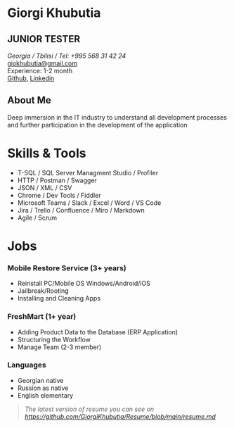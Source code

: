 # Giorgi Khubutia
##  JUNIOR TESTER

*Georgia / Tbilisi / Tel: +995 568 31 42 24* <br/>
[giokhubutia@gmail.com](mailto:giokhubutia@gmail.com)<br/> 
Experience: 1-2 month <br/>
[Github](https://github.com/GiorgiKhubutia), [Linkedin](https://www.linkedin.com/in/gio-khubutia-9718b3187)


## About Me
Deep immersion in the IT industry to understand all development processes and further participation in the development of the application

# Skills & Tools
- T-SQL / SQL Server Managment Studio / Profiler
- HTTP / Postman / Swagger
- JSON / XML / CSV
- Chrome / Dev Tools / Fiddler
- Microsoft Teams / Slack / Excel / Word / VS Code
- Jira / Trello / Confluence / Miro / Markdown
- Agile / Scrum 

# Jobs

### Mobile Restore Service (3+ years)
- Reinstall PC/Mobile OS Windows/Android/iOS 
- Jailbreak/Rooting
- Installing and Cleaning Apps

### FreshMart (1+ year)
- Adding Product Data to the Database (ERP Application)
- Structuring the Workflow
- Manage Team (2-3 member)
      
### Languages
- Georgian native
- Russion as native
- English elementary

      

> *The latest version of resume you can see on https://github.com/GiorgiKhubutia/Resume/blob/main/resume.md*
      

